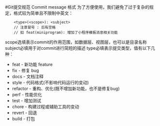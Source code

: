 #Git提交规范
Commit message 格式
为了方便使用，我们避免了过于复杂的规定，格式较为简单且不限制中英文：

```
    <type>(<scope>): <subject>
    // 注意冒号 : 后有空格
    // 如 feat(miniprogram): 增加了小程序模板消息相关功能
```

scope选填表示commit的作用范围，如数据层、视图层，也可以是目录名称 subject必填用于对commit进行简短的描述 type必填表示提交类型，值有以下几种：

- feat -     新功能 feature
- fix -      修复 bug
- docs -     文档注释
- style -    代码格式(不影响代码运行的变动)
- refactor - 重构、优化(既不增加新功能，也不是修复bug)
- perf -     性能优化
- test -     增加测试
- chore -    构建过程或辅助工具的变动
- revert -   回退
- build -    打包

